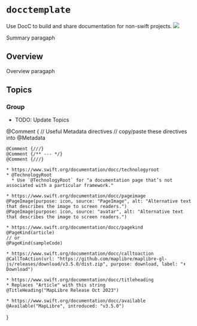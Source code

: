 # ``docctemplate``

Use DocC to build and share documentation for non-swift projects.
![](https://img.shields.io/github/stars/roblabs/swift-docc-template?label=Source&amp;style=social)

<!--@START_MENU_TOKEN@-->Summary paragaph<!--@END_MENU_TOKEN@-->

## Overview

<!--@START_MENU_TOKEN@-->Overview paragaph<!--@END_MENU_TOKEN@-->

## Topics

### <!--@START_MENU_TOKEN@-->Group<!--@END_MENU_TOKEN@-->

- <!--@START_MENU_TOKEN@-->TODO:  Update Topics<!--@END_MENU_TOKEN@-->

@Comment {
    // Useful Metadata directives
    //   copy/paste these directives into @Metadata

    @Comment {///}
    @Comment {/** --- */}
    @Comment {///}
    
    * https://www.swift.org/documentation/docc/technologyroot
    * @TechnologyRoot
      * Use `@TechnologyRoot` for "a documentation page that’s not associated with a particular framework."

    * https://www.swift.org/documentation/docc/pageimage
    @PageImage(purpose: icon, source: "PageImage", alt: "Alternative text that describes the image to screen readers.")
    @PageImage(purpose: icon, source: "avatar", alt: "Alternative text that describes the image to screen readers.")    
    
    * https://www.swift.org/documentation/docc/pagekind
    @PageKind(article)
    // or
    @PageKind(sampleCode)
    
    * https://www.swift.org/documentation/docc/calltoaction
    @CallToAction(url: "https://github.com/maplibre/maplibre-gl-js/releases/download/v3.5.0/dist.zip", purpose: download, label: "⬇️ Download")
    
    * https://www.swift.org/documentation/docc/titleheading
    * Replaces "Article" with this string
    @TitleHeading("MapLibre Release Oct 2023")
    
    * https://www.swift.org/documentation/docc/available
    @Available("MapLibre", introduced: "v3.5.0")
}
